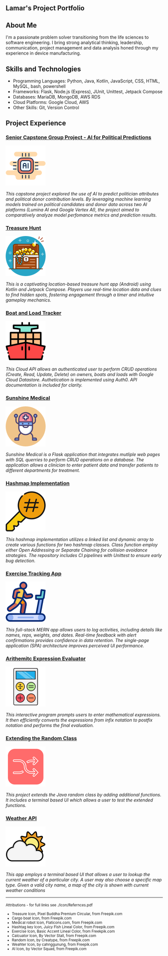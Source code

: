## Lamar's Project Portfolio

## About Me
I'm a passionate problem solver transitioning from the life sciences to software engineering. I bring strong analytical thinking, leadership, communication, project management and data analysis honed through my experience in device manufacturing. 


## Skills and Technologies

* Programming Languages: Python, Java, Kotlin, JavaScript, CSS, HTML, MySQL, bash, powershell 
* Frameworks: Flask, Node.js (Express), JUnit, Unittest, Jetpack Compose
* Databases: MariaDB, MongoDB, AWS RDS
* Cloud Platforms: Google Cloud, AWS
* Other Skills: Git, Version Control

## Project Experience

### [Senior Capstone Group Project - AI for Political Predictions]()
![](./Icons/ai.png)

*This capstone project explored the use of AI to predict politician attributes and political donor contribution levels. By leveraging machine learning models trained on political candidates and donor data across two AI platforms (Lumina AI and Google Vertex AI), the project aimed to comparatively analyze model perfomance metrics and prediction results.*

### [Treasure Hunt](https://github.com/voyagerfan/Treasure-Hunt.git)
![](./Icons/treasure.png)

*This is a captivating location-based treasure hunt app (Android) using Kotlin and Jetpack Compose. Players use real-time location data and clues to find hidden spots, fostering engagement through a timer and intuitive gameplay mechanics.*


### [Boat and Load Tracker](https://github.com/voyagerfan/Boat-and-Load-Tracker.git)

![](./Icons/cargoboat.png)

*This Cloud API allows an authenticated user to perform CRUD operations (Create, Read, Update, Delete) on owners, boats and loads with Google Cloud Datastore. Authetication is implemented using Auth0. API documentation is included for clarity.*



### [Sunshine Medical](https://github.com/voyagerfan/Sunshine-Medical.git)


![](./Icons/medical-robot.png)

*Sunshine Medical is a Flask application that integrates mutliple web pages with SQL querries to perform CRUD operations on a database. The application allows a clinician to enter patient data and transfer patients to different departments for treatment.*


### [Hashmap Implementation](https://github.com/voyagerfan/Hashmap-Implementation.git)

![](./Icons/hashtag.png)

*This hashmap implementation utilizes a linked list and dynamic array to create various functions for two hashmap classes. Class function employ either Open Addressing or Separate Chaining for collision avoidance strategies. The repository includes CI pipelines with Unittest to ensure early bug detection.*

### [Exercise Tracking App](https://github.com/voyagerfan/Exercise-Tracking-App.git)

![](./Icons/exercise.png)

*This full-stack MERN app allows users to log activities, including details like names, reps, weights, and dates. Real-time feedback with alert confirmations provides confidence in data retention. The single-page application (SPA) architecture improves perceived UI performance.*

### [Arithemitc Expression Evaluator](https://github.com/voyagerfan/Arithmetic-Expression-Evaluator.git)

![](./Icons/calculator.png)

*This interactive program prompts users to enter mathematical expressions. It then efficiently converts the expressions from infix notation to postfix notation  and performs the final evaluation.*

### [Extending the Random Class](https://github.com/voyagerfan/Extending-the-Random-Class.git)

![](./Icons/random.png)

*This project extends the Java random class by adding additional functions. It includes a terminal based UI which allows a user to test the extended functions.*

### [Weather API](https://github.com/voyagerfan/Weather-API.git)

![](./Icons/weather.png)

*This app employs a terminal based UI that allows a user to lookup the current weather of a particular city. A user may also choose a specific map type. Given a valid city name, a map of the city is shown with current weather conditions*

---

<small> Attributions - for full links see ./Icon/Refernces.pdf 
* Treasure Icon, Pixel Buddha Premium Circular, from Freepik.com 
* Cargo boat Icon, from Freepik.com
* Medical robot Icon, Flaticons.com, from Freepik.com
* Hashtag key Icon, Juicy Fish Lineal Color, from Freepik.com
* Exercise Icon, Basic Accent Lineal Color, from Freekpik.com
* Calcuator Icon, By Vector Stall, from Freepik.com
* Random Icon, by Creatype, from Freepik.com
* Weahter Icon, by cahnggunung, from Freepik.com
* AI Icon, by Vector Squad, from Freepik.com
